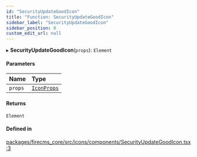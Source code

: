 ```yaml
---
id: "SecurityUpdateGoodIcon"
title: "Function: SecurityUpdateGoodIcon"
sidebar_label: "SecurityUpdateGoodIcon"
sidebar_position: 0
custom_edit_url: null
---
```


▸ **SecurityUpdateGoodIcon**(`props`): `Element`

#### Parameters

| Name | Type |
| :------ | :------ |
| `props` | [`IconProps`](../types/IconProps.md) |

#### Returns

`Element`

#### Defined in

[packages/firecms_core/src/icons/components/SecurityUpdateGoodIcon.tsx:3](https://github.com/FireCMSco/firecms/blob/d45f3739/packages/firecms_core/src/icons/components/SecurityUpdateGoodIcon.tsx#L3)
